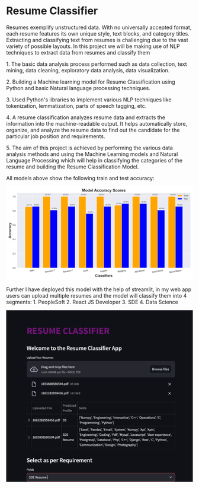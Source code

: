 # Resume Classifier


Resumes exemplify unstructured data. With no universally accepted format, each resume features its own unique style, text blocks, and category titles. Extracting and classifying text from resumes is challenging due to the vast variety of possible layouts.
In this project we will be making use of NLP techniques to extract data from resumes and classify them


1.⁠ ⁠The basic data analysis process performed such as data collection, text mining, data cleaning, exploratory data analysis, data visualization.

2.⁠ ⁠Building a Machine learning model for Resume Classification using Python and basic Natural language processing techniques. 

3.⁠ ⁠Used Python's libraries to implement various NLP techniques like tokenization, lemmatization, parts of speech tagging, etc.

4.⁠ ⁠A resume classification analyzes resume data and extracts the information into the machine-readable output. It helps automatically store, organize, and analyze the resume data to find out the candidate for the particular job position and requirements.

5.⁠ ⁠The aim of this project is achieved by performing the various data analysis methods and using the Machine Learning models and Natural Language Processing which will help in classifying the categories of the resume and building the Resume Classification Model.


All models above show the following train and test accuracy:

<div align="center">
    <img src="https://github.com/karantha-kur/Resume-Classifier/blob/main/images/Mod_Acc_Bar.png" />
</div>




Further I have deployed this model with the help of streamlit, in my web app users can upload multiple resumes and the model will classify them into 4 segments:
1.⁠ ⁠PeopleSoft
2.⁠ ⁠React JS Developer
3.⁠ ⁠SDE
4.⁠ ⁠Data Science


<div>
    <img src = "https://github.com/karantha-kur/Resume-Classifier/blob/main/images/Deployment.png"/>
</div>
